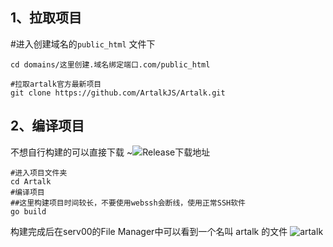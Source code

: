 ## 1、拉取项目
#进入创建域名的`public_html` 文件下
```
cd domains/这里创建.域名绑定端口.com/public_html

#拉取artalk官方最新项目
git clone https://github.com/ArtalkJS/Artalk.git
```
## 2、编译项目
不想自行构建的可以直接下载 ~![Release下载地址](https://github.com/FEOQin/serv00packages/releases/download/artalk%E8%AF%84%E8%AE%BA%E6%8F%92%E4%BB%B6/artalk)
```
#进入项目文件夹
cd Artalk
#编译项目
##这里构建项目时间较长，不要使用webssh会断线，使用正常SSH软件
go build
```

构建完成后在serv00的File Manager中可以看到一个名叫 artalk 的文件
![artalk](https://b2.qbobo.eu.org/2025/02/22/631782.png)
